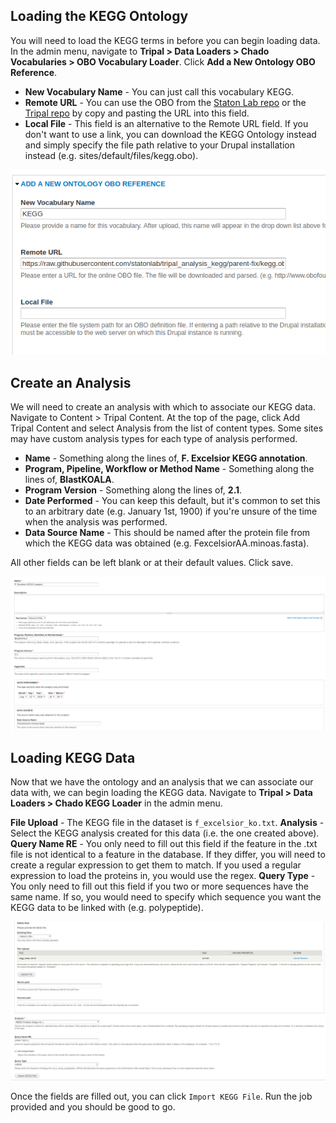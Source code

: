 ## Loading the KEGG Ontology

You will need to load the KEGG terms in before you can begin loading data. In the admin menu, navigate to **Tripal > Data Loaders > Chado Vocabularies > OBO Vocabulary Loader**. Click **Add a New Ontology OBO Reference**.

* **New Vocabulary Name** - You can just call this vocabulary KEGG.
* **Remote URL** - You can use the OBO from the [Staton Lab repo](https://github.com/statonlab/tripal_analysis_kegg/blob/parent-fix/kegg.obo) or the [Tripal repo](https://github.com/tripal/tripal_analysis_kegg/blob/7.x-3.x/kegg.obo) by copy and pasting the URL into this field.
* **Local File** - This field is an alternative to the Remote URL field. If you don't want to use a link, you can download the KEGG Ontology instead and simply specify the file path relative to your Drupal installation instead (e.g. sites/default/files/kegg.obo).

![](img/kegg/keggdoc_3.png)

## Create an Analysis

We will need to create an analysis with which to associate our KEGG data. Navigate to Content > Tripal Content. At the top of the page, click Add Tripal Content and select Analysis from the list of content types. Some sites may have custom analysis types for each type of analysis performed.

* **Name** - Something along the lines of, **F. Excelsior KEGG annotation**.
* **Program, Pipeline, Workflow or Method Name** - Something along the lines of, **BlastKOALA**.
* **Program Version** - Something along the lines of, **2.1**.
* **Date Performed** - You can keep this default, but it's common to set this to an arbitrary date (e.g. January 1st, 1900) if you're unsure of the time when the analysis was performed.
* **Data Source Name** - This should be named after the protein file from which the KEGG data was obtained (e.g. FexcelsiorAA.minoas.fasta). 

All other fields can be left blank or at their default values. Click save.

![](img/kegg/keggdoc_1.png)

## Loading KEGG Data

Now that we have the ontology and an analysis that we can associate our data with, we can begin loading the KEGG data. Navigate to **Tripal > Data Loaders > Chado KEGG Loader** in the admin menu. 

**File Upload** - The KEGG file in the dataset is `f_excelsior_ko.txt`.
**Analysis** - Select the KEGG analysis created for this data (i.e. the one created above).
**Query Name RE** - You only need to fill out this field if the feature in the .txt file is not identical to a feature in the database. If they differ, you will need to create a regular expression to get them to match. If you used a regular expression to load the proteins in, you would use the regex.
**Query Type** - You only need to fill out this field if you two or more sequences have the same name. If so, you would need to specify which sequence you want the KEGG data to be linked with (e.g. polypeptide).

![](img/kegg/keggdoc_2.png)

Once the fields are filled out, you can click `Import KEGG File`. Run the job provided and you should be good to go.
